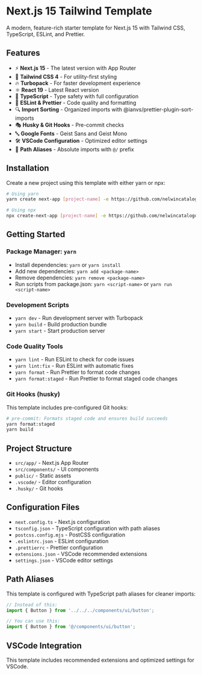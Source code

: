 # Next.js 15 Tailwind Template

A modern, feature-rich starter template for Next.js 15 with Tailwind CSS, TypeScript, ESLint, and Prettier.

## Features

- ⚡ **Next.js 15** - The latest version with App Router
- 🎨 **Tailwind CSS 4** - For utility-first styling
- 🔥 **Turbopack** - For faster development experience
- ⚛️ **React 19** - Latest React version
- 📝 **TypeScript** - Type safety with full configuration
- 🧹 **ESLint & Prettier** - Code quality and formatting
- 🔍 **Import Sorting** - Organized imports with @ianvs/prettier-plugin-sort-imports
- 🎭 **Husky & Git Hooks** - Pre-commit checks
- 🔤 **Google Fonts** - Geist Sans and Geist Mono
- 🛠️ **VSCode Configuration** - Optimized editor settings
- 🔗 **Path Aliases** - Absolute imports with `@/` prefix

## Installation

Create a new project using this template with either yarn or npx:

```bash
# Using yarn
yarn create next-app [project-name] -e https://github.com/nelwincatalogo/next15-tailwind

# Using npx
npx create-next-app [project-name] -e https://github.com/nelwincatalogo/next15-tailwind
```

## Getting Started

### Package Manager: `yarn`

- Install dependencies: `yarn` or `yarn install`
- Add new dependencies: `yarn add <package-name>`
- Remove dependencies: `yarn remove <package-name>`
- Run scripts from package.json: `yarn <script-name>` or `yarn run <script-name>`

### Development Scripts

- `yarn dev` - Run development server with Turbopack
- `yarn build` - Build production bundle
- `yarn start` - Start production server

### Code Quality Tools

- `yarn lint` - Run ESLint to check for code issues
- `yarn lint:fix` - Run ESLint with automatic fixes
- `yarn format` - Run Prettier to format code changes
- `yarn format:staged` - Run Prettier to format staged code changes

### Git Hooks (husky)

This template includes pre-configured Git hooks:

```bash
# pre-commit: Formats staged code and ensures build succeeds
yarn format:staged
yarn build
```

## Project Structure

- `src/app/` - Next.js App Router
- `src/components/` - UI components
- `public/` - Static assets
- `.vscode/` - Editor configuration
- `.husky/` - Git hooks

## Configuration Files

- `next.config.ts` - Next.js configuration
- `tsconfig.json` - TypeScript configuration with path aliases
- `postcss.config.mjs` - PostCSS configuration
- `.eslintrc.json` - ESLint configuration
- `.prettierrc` - Prettier configuration
- `extensions.json` - VSCode recommended extensions
- `settings.json` - VSCode editor settings

## Path Aliases

This template is configured with TypeScript path aliases for cleaner imports:

```typescript
// Instead of this:
import { Button } from '../../../components/ui/button';

// You can use this:
import { Button } from '@/components/ui/button';
```

## VSCode Integration

This template includes recommended extensions and optimized settings for VSCode.
